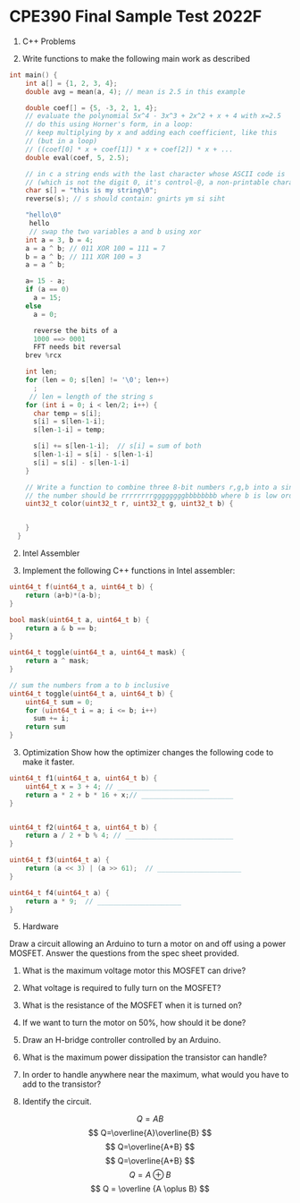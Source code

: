 # CPE390 Final Sample Test 2022F

1. C++ Problems

1. Write functions to make the following main work as described
```cpp
int main() {
    int a[] = {1, 2, 3, 4};
    double avg = mean(a, 4); // mean is 2.5 in this example

    double coef[] = {5, -3, 2, 1, 4};
    // evaluate the polynomial 5x^4 - 3x^3 + 2x^2 + x + 4 with x=2.5
    // do this using Horner's form, in a loop:
    // keep multiplying by x and adding each coefficient, like this
    // (but in a loop)
    // ((coef[0] * x + coef[1]) * x + coef[2]) * x + ...
    double eval(coef, 5, 2.5);

    // in c a string ends with the last character whose ASCII code is '\0'
    // (which is not the digit 0, it's control-@, a non-printable character)
    char s[] = "this is my string\0";
    reverse(s); // s should contain: gnirts ym si siht

    "hello\0"
     hello
     // swap the two variables a and b using xor
    int a = 3, b = 4;
    a = a ^ b; // 011 XOR 100 = 111 = 7 
    b = a ^ b; // 111 XOR 100 = 3
    a = a ^ b;

    a= 15 - a;
    if (a == 0)
      a = 15;
    else
      a = 0;

      reverse the bits of a
      1000 ==> 0001
      FFT needs bit reversal
    brev %rcx

    int len;
    for (len = 0; s[len] != '\0'; len++)
      ;
     // len = length of the string s
    for (int i = 0; i < len/2; i++) {
      char temp = s[i];
      s[i] = s[len-1-i];
      s[len-1-i] = temp;

      s[i] += s[len-1-i];  // s[i] = sum of both
      s[len-1-i] = s[i] - s[len-1-i]
      s[i] = s[i] - s[len-1-i]
    }

    // Write a function to combine three 8-bit numbers r,g,b into a single color value
    // the number should be rrrrrrrrggggggggbbbbbbbb where b is low order bits
    uint32_t color(uint32_t r, uint32_t g, uint32_t b) {


    }
  }
```

2. Intel Assembler

1. Implement the following C++ functions in Intel assembler:
```cpp
uint64_t f(uint64_t a, uint64_t b) {
    return (a+b)*(a-b);
}

bool mask(uint64_t a, uint64_t b) {
    return a & b == b;
}

uint64_t toggle(uint64_t a, uint64_t mask) {
    return a ^ mask;
}

// sum the numbers from a to b inclusive
uint64_t toggle(uint64_t a, uint64_t b) {
    uint64_t sum = 0;
    for (uint64_t i = a; i <= b; i++)
      sum += i;
    return sum
}
```


 
3. Optimization Show how the optimizer changes the following code to make it faster.

```cpp
uint64_t f1(uint64_t a, uint64_t b) {
    uint64_t x = 3 + 4; // _______________________
    return a * 2 + b * 16 + x;// _______________________
}


uint64_t f2(uint64_t a, uint64_t b) {
    return a / 2 + b % 4; // ___________________________
}

uint64_t f3(uint64_t a) {
    return (a << 3) | (a >> 61);  // _____________________
}

uint64_t f4(uint64_t a) {
    return a * 9;  // _____________________
}
```

5. Hardware

Draw a circuit allowing an Arduino to turn a motor on and off using a power MOSFET. Answer the questions from the spec sheet provided.

1. What is the maximum voltage motor this MOSFET can drive?
1. What voltage is required to fully turn on the MOSFET?
1. What is the resistance of the MOSFET when it is turned on?
1. If we want to turn the motor on 50%, how should it be done?
1. Draw an H-bridge controller controlled by an Arduino.
1. What is the maximum power dissipation the transistor can handle?
1. In order to handle anywhere near the maximum, what would you
 have to add to the transistor?

6. Identify the circuit.

$$ Q=AB $$
$$ Q=\overline{A}\overline{B} $$
$$ Q=\overline{A+B} $$
$$ Q=\overline{A+B} $$
$$ Q = A \oplus B $$
$$ Q = \overline {A \oplus B} $$

